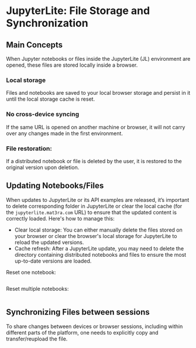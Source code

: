 # JupyterLite: File Storage and Synchronization

## Main Concepts

When Jupyter notebooks or files inside the JupyterLite (JL) environment are opened, these files are stored locally inside a browser.

### Local storage

Files and notebooks are saved to your local browser storage and persist in it until the local storage cache is reset.

### No cross-device syncing

If the same URL is opened on another machine or browser, it will not carry over any changes made in the first environment.

### File restoration: 

If a distributed notebook or file is deleted by the user, it is restored to the original version upon deletion.

## Updating Notebooks/Files

When updates to JupyterLite or its API examples are released, it’s important to delete corresponding folder in JupyterLite or clear the local cache (for the `jupyterlite.mat3ra.com` URL) to ensure that the updated content is correctly loaded. Here's how to manage this:

- Clear local storage: You can either manually delete the files stored on your browser or clear the browser's local storage for JupyterLite to reload the updated versions.
- Cache refresh: After a JupyterLite update, you may need to delete the directory containing distributed notebooks and files to ensure the most up-to-date versions are loaded.

Reset one notebook:

<img data-gifffer="/images/jupyterlite/jl-delete-reset-notebook.gif" />

Reset multiple notebooks:

<img data-gifffer="/images/jupyterlite/jl-delete-reset-multiple.gif" />


## Synchronizing Files between sessions

To share changes between devices or browser sessions, including within different parts of the platform, one needs to explicitly copy and transfer/reupload the file.

<!-- TODO: add visual -->
